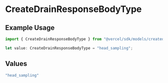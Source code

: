 # CreateDrainResponseBodyType

## Example Usage

```typescript
import { CreateDrainResponseBodyType } from "@vercel/sdk/models/createdrainop.js";

let value: CreateDrainResponseBodyType = "head_sampling";
```

## Values

```typescript
"head_sampling"
```